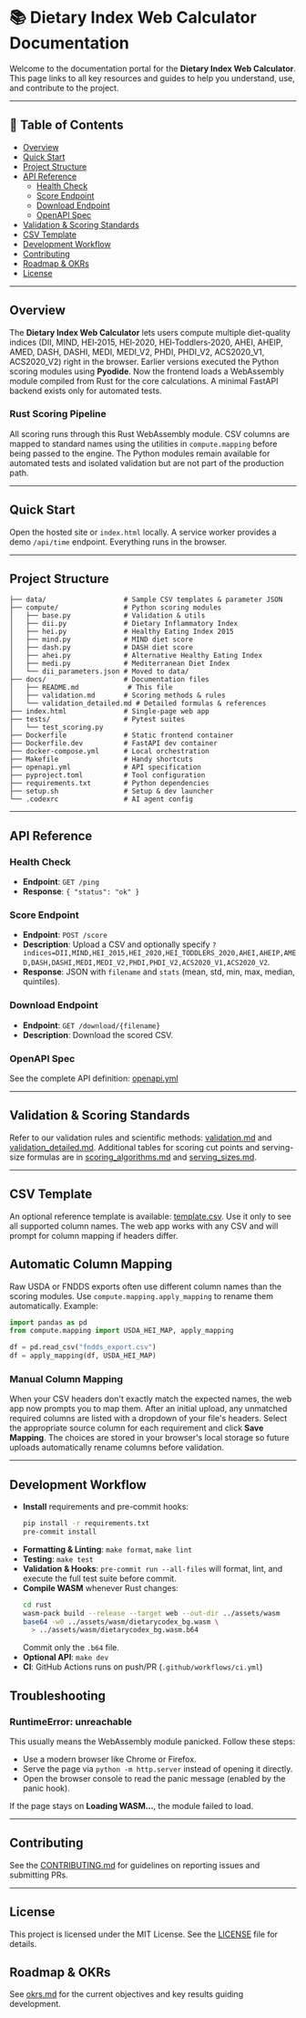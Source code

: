 # 📚 Dietary Index Web Calculator Documentation

Welcome to the documentation portal for the **Dietary Index Web Calculator**. This page links to all key resources and guides to help you understand, use, and contribute to the project.

---

## 📖 Table of Contents

- [Overview](#overview)
- [Quick Start](#quick-start)
- [Project Structure](#project-structure)
- [API Reference](#api-reference)
  - [Health Check](#health-check)
  - [Score Endpoint](#score-endpoint)
  - [Download Endpoint](#download-endpoint)
  - [OpenAPI Spec](#openapi-spec)
- [Validation & Scoring Standards](#validation--scoring-standards)
- [CSV Template](#csv-template)
- [Development Workflow](#development-workflow)
- [Contributing](#contributing)
- [Roadmap & OKRs](okrs.md)
- [License](#license)

---

## Overview

The **Dietary Index Web Calculator** lets users compute multiple diet-quality
indices (DII, MIND, HEI‑2015, HEI‑2020, HEI‑Toddlers‑2020, AHEI, AHEIP, AMED, DASH, DASHI, MEDI, MEDI_V2, PHDI, PHDI_V2, ACS2020_V1, ACS2020_V2) right in the browser. Earlier versions executed the Python scoring modules using **Pyodide**. Now the frontend loads a WebAssembly module compiled from Rust for the core calculations. A minimal FastAPI backend exists only for automated tests.

### Rust Scoring Pipeline

All scoring runs through this Rust WebAssembly module. CSV columns are mapped to
standard names using the utilities in `compute.mapping` before being passed to
the engine. The Python modules remain available for automated tests and isolated
validation but are not part of the production path.

---

## Quick Start

Open the hosted site or `index.html` locally. A service worker provides a demo `/api/time` endpoint. Everything runs in the browser.

---

## Project Structure

```
├── data/                   # Sample CSV templates & parameter JSON
├── compute/                # Python scoring modules
│   ├── base.py             # Validation & utils
│   ├── dii.py              # Dietary Inflammatory Index
│   ├── hei.py              # Healthy Eating Index 2015
│   ├── mind.py             # MIND diet score
│   ├── dash.py             # DASH diet score
│   ├── ahei.py             # Alternative Healthy Eating Index
│   ├── medi.py             # Mediterranean Diet Index
│   └── dii_parameters.json # Moved to data/
├── docs/                   # Documentation files
│   ├── README.md            # This file
│   ├── validation.md       # Scoring methods & rules
│   └── validation_detailed.md # Detailed formulas & references
├── index.html              # Single-page web app
├── tests/                  # Pytest suites
│   └── test_scoring.py
├── Dockerfile              # Static frontend container
├── Dockerfile.dev          # FastAPI dev container
├── docker-compose.yml      # Local orchestration
├── Makefile                # Handy shortcuts
├── openapi.yml             # API specification
├── pyproject.toml          # Tool configuration
├── requirements.txt        # Python dependencies
├── setup.sh                # Setup & dev launcher
└── .codexrc                # AI agent config
```

---

## API Reference

### Health Check

- **Endpoint**: `GET /ping`
- **Response**: `{ "status": "ok" }`

### Score Endpoint

- **Endpoint**: `POST /score`
- **Description**: Upload a CSV and optionally specify
  `?indices=DII,MIND,HEI_2015,HEI_2020,HEI_TODDLERS_2020,AHEI,AHEIP,AMED,DASH,DASHI,MEDI,MEDI_V2,PHDI,PHDI_V2,ACS2020_V1,ACS2020_V2`.
- **Response**: JSON with `filename` and `stats` (mean, std, min, max, median, quintiles).

### Download Endpoint

- **Endpoint**: `GET /download/{filename}`
- **Description**: Download the scored CSV.

### OpenAPI Spec

See the complete API definition: [openapi.yml](../openapi.yml)

---

## Validation & Scoring Standards

Refer to our validation rules and scientific methods: [validation.md](validation.md) and [validation_detailed.md](validation_detailed.md). Additional tables for scoring cut points and serving-size formulas are in [scoring_algorithms.md](scoring_algorithms.md) and [serving_sizes.md](serving_sizes.md).

---

## CSV Template

An optional reference template is available: [template.csv](../data/template.csv).
Use it only to see all supported column names. The web app works with any CSV
and will prompt for column mapping if headers differ.

## Automatic Column Mapping

Raw USDA or FNDDS exports often use different column names than the scoring modules.
Use `compute.mapping.apply_mapping` to rename them automatically. Example:

```python
import pandas as pd
from compute.mapping import USDA_HEI_MAP, apply_mapping

df = pd.read_csv("fndds_export.csv")
df = apply_mapping(df, USDA_HEI_MAP)
```

### Manual Column Mapping

When your CSV headers don't exactly match the expected names, the web app now
prompts you to map them. After an initial upload, any unmatched required columns
are listed with a dropdown of your file's headers. Select the appropriate source
column for each requirement and click **Save Mapping**. The choices are stored in
your browser's local storage so future uploads automatically rename columns
before validation.

---

## Development Workflow

- **Install** requirements and pre-commit hooks:
  ```bash
  pip install -r requirements.txt
  pre-commit install
  ```
- **Formatting & Linting**: `make format`, `make lint`
- **Testing**: `make test`
- **Validation & Hooks**: `pre-commit run --all-files` will format, lint,
  and execute the full test suite before commit.
- **Compile WASM** whenever Rust changes:
  ```bash
  cd rust
  wasm-pack build --release --target web --out-dir ../assets/wasm
  base64 -w0 ../assets/wasm/dietarycodex_bg.wasm \
    > ../assets/wasm/dietarycodex_bg.wasm.b64
  ```
  Commit only the `.b64` file.
- **Optional API**: `make dev`
- **CI**: GitHub Actions runs on push/PR (`.github/workflows/ci.yml`)

## Troubleshooting

### RuntimeError: unreachable

This usually means the WebAssembly module panicked. Follow these steps:

- Use a modern browser like Chrome or Firefox.
- Serve the page via `python -m http.server` instead of opening it directly.
- Open the browser console to read the panic message (enabled by the panic hook).

If the page stays on **Loading WASM...**, the module failed to load.

---


## Contributing

See the [CONTRIBUTING.md](../CONTRIBUTING.md) for guidelines on reporting issues and submitting PRs.

---

## License

This project is licensed under the MIT License. See the [LICENSE](../LICENSE) file for details.

## Roadmap & OKRs
See [okrs.md](okrs.md) for the current objectives and key results guiding development.
